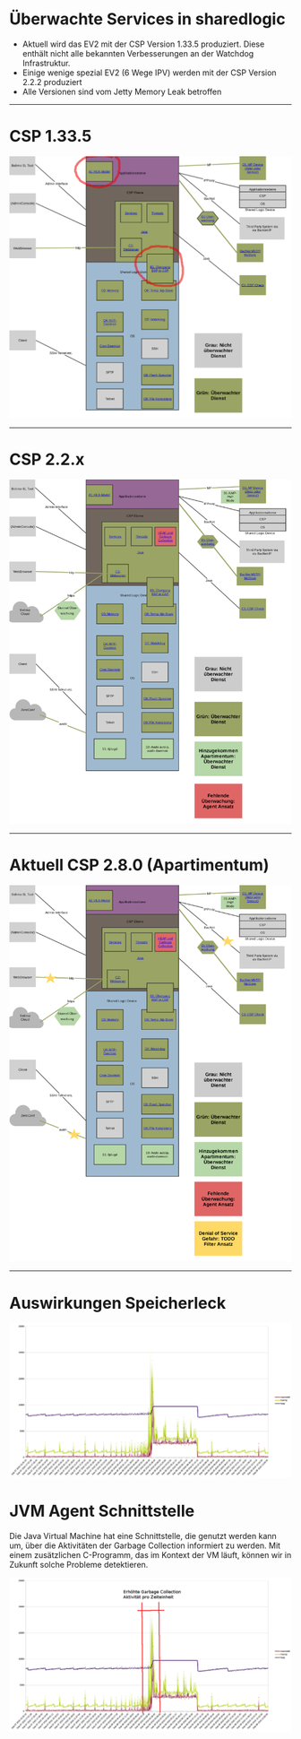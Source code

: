 # Überwachte Services in sharedlogic

* Aktuell wird das EV2 mit der CSP Version 1.33.5 produziert. Diese enthält nicht alle bekannten Verbesserungen an der Watchdog Infrastruktur.
* Einige wenige spezial EV2 (6 Wege IPV) werden mit der CSP Version 2.2.2 produziert
* Alle Versionen sind vom Jetty Memory Leak betroffen

***

# CSP 1.33.5

![alt text](images/1.33.5-watchdogStandV1.33.5.png "CSP 1.33.5")

***

# CSP 2.2.x

![alt text](images/2.2.x-watchdogStandV2.2.2.png "CSP 2.2.x")

***

# Aktuell CSP 2.8.0 (Apartimentum)

![alt text](images/2.8.0-watchdogDenialOfService.png "CSP 2.8.0")

***

# Auswirkungen Speicherleck

![alt text](images/speicherleak.png "Speicherleak")

# JVM Agent Schnittstelle

Die Java Virtual Machine hat eine Schnittstelle, die genutzt werden kann um, über die Aktivitäten der Garbage Collection informiert zu werden. Mit einem zusätzlichen C-Programm, das im Kontext der VM läuft, können wir in Zukunft solche Probleme detektieren. 

![alt text](images/speicherleakAgent.png "Speicherleak")

